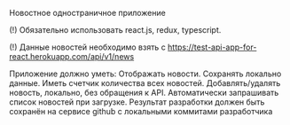 Новостное одностраничное приложение 

(!) Обязательно использовать react.js, redux, typescript. 

(!) Данные новостей необходимо взять с https://test-api-app-for-react.herokuapp.com/api/v1/news 

Приложение должно уметь:
Отображать новости.
Сохранять локально данные.
Иметь счетчик количества всех новостей.
Добавлять/удалять новость, локально, без обращения к API.
Автоматически запрашивать список новостей при загрузке.
Результат разработки должен быть сохранён на сервисе github с локальными коммитами разработчика
